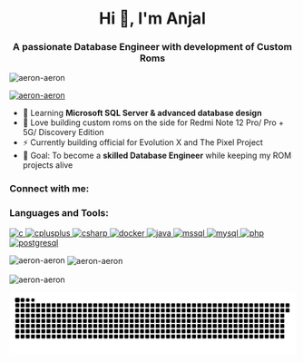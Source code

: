 <!--## Hi there, I'm Aeron 👋

## About Me
- 🌱 Learning **Microsoft SQL Server & advanced database design**
- 🔭 Love building custom roms on the side for Redmi Note 12 Pro/ Pro + 5G/ Discovery Edition
- ⚡ Currently building official for Evolution X and The Pixel Project
- 🎯 Goal: To become a **skilled Database Engineer** while keeping my ROM projects alive

## Tech Stack
- **Languages:** Java ☕ | Python 🐍 | SQL 🗄️ | PHP ⚙️
- **Frameworks & Tools:** Laravel ⚡ | Docker 🐳 | WSL 🐧 | GitHub 💡

## 📊 GitHub Stats
![Aeron's GitHub stats](https://github-readme-stats.vercel.app/api?username=Aeron-Aeron&show_icons=true&theme=tokyonight)  
![Top Langs](https://github-readme-stats.vercel.app/api/top-langs/?username=Aeron-Aeron&layout=compact&theme=tokyonight)

![snake gif](https://github.com/Aeron-Aeron/Aeron-Aeron/blob/output/github-snake-dark.svg)
-->
<h1 align="center">Hi 👋, I'm Anjal</h1>
<h3 align="center">A passionate Database Engineer with development of Custom Roms</h3>

<p align="left"> <img src="https://komarev.com/ghpvc/?username=aeron-aeron&label=Profile%20views&color=0e75b6&style=flat" alt="aeron-aeron" /> </p>

<p align="left"> <a href="https://github.com/ryo-ma/github-profile-trophy"><img src="https://github-profile-trophy.vercel.app/?username=aeron-aeron" alt="aeron-aeron" /></a> </p>
<!--
- 🔭 I’m currently working on **Channakya Base** -->
<!--
- 🌱 I’m currently learning **SQL Server Management Studio** -->
<!--
- 📫 How to reach me **aeronrules2@gmail.com** -->

- 🌱 Learning **Microsoft SQL Server & advanced database design**
- 🔭 Love building custom roms on the side for Redmi Note 12 Pro/ Pro + 5G/ Discovery Edition
- ⚡ Currently building official for Evolution X and The Pixel Project
- 🎯 Goal: To become a **skilled Database Engineer** while keeping my ROM projects alive
  
<h3 align="left">Connect with me:</h3>
<p align="left">
</p>

<h3 align="left">Languages and Tools:</h3>
<p align="left"> <a href="https://www.cprogramming.com/" target="_blank" rel="noreferrer"> <img src="https://raw.githubusercontent.com/devicons/devicon/master/icons/c/c-original.svg&theme=tokyonight" alt="c" width="40" height="40"/> </a> <a href="https://www.w3schools.com/cpp/" target="_blank" rel="noreferrer"> <img src="https://raw.githubusercontent.com/devicons/devicon/master/icons/cplusplus/cplusplus-original.svg&theme=tokyonight" alt="cplusplus" width="40" height="40"/> </a> <a href="https://www.w3schools.com/cs/" target="_blank" rel="noreferrer"> <img src="https://raw.githubusercontent.com/devicons/devicon/master/icons/csharp/csharp-original.svg&theme=tokyonight" alt="csharp" width="40" height="40"/> </a> <a href="https://www.docker.com/" target="_blank" rel="noreferrer"> <img src="https://raw.githubusercontent.com/devicons/devicon/master/icons/docker/docker-original-wordmark.svg&theme=tokyonight" alt="docker" width="40" height="40"/> </a> <a href="https://www.java.com" target="_blank" rel="noreferrer"> <img src="https://raw.githubusercontent.com/devicons/devicon/master/icons/java/java-original.svg&theme=tokyonight" alt="java" width="40" height="40"/> </a> <a href="https://www.microsoft.com/en-us/sql-server&theme=tokyonight" target="_blank" rel="noreferrer"> <img src="https://www.svgrepo.com/show/303229/microsoft-sql-server-logo.svg&theme=tokyonight" alt="mssql" width="40" height="40"/> </a> <a href="https://www.mysql.com/" target="_blank" rel="noreferrer"> <img src="https://raw.githubusercontent.com/devicons/devicon/master/icons/mysql/mysql-original-wordmark.svg&theme=tokyonight" alt="mysql" width="40" height="40"/> </a> <a href="https://www.php.net" target="_blank" rel="noreferrer"> <img src="https://raw.githubusercontent.com/devicons/devicon/master/icons/php/php-original.svg&theme=tokyonight" alt="php" width="40" height="40"/> </a> <a href="https://www.postgresql.org" target="_blank" rel="noreferrer"> <img src="https://raw.githubusercontent.com/devicons/devicon/master/icons/postgresql/postgresql-original-wordmark.svg&theme=tokyonight" alt="postgresql" width="40" height="40"/> </a> </p>

<p><img align="left" src="https://github-readme-stats.vercel.app/api/top-langs?username=aeron-aeron&show_icons=true&locale=en&layout=compact&theme=tokyonight" alt="aeron-aeron" /></p>

<p>&nbsp;<img align="center" src="https://github-readme-stats.vercel.app/api?username=aeron-aeron&show_icons=true&locale=en&theme=tokyonight" alt="aeron-aeron" /></p>

<p><img align="center" src="https://github-readme-streak-stats.herokuapp.com/?user=aeron-aeron&&theme=tokyonight" alt="aeron-aeron " /></p>

![snake gif](https://github.com/Aeron-Aeron/Aeron-Aeron/blob/output/github-snake-dark.svg)
